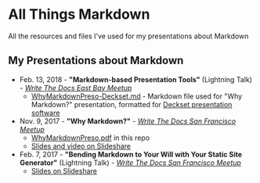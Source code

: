 # All Things Markdown
All the resources and files I've used for my presentations about Markdown

## My Presentations about Markdown

* Feb. 13, 2018 - **"Markdown-based Presentation Tools"** (Lightning Talk) - [*Write The Docs East Bay Meetup*](https://www.meetup.com/Write-the-Docs-SF/events/247520712/)
	- [WhyMarkdownPreso-Deckset.md](WhyMarkdownPreso-Deckset.md) - Markdown file used for "Why Markdown?" presentation, formatted for [Deckset presentation software](https://www.decksetapp.com/)
* Nov. 9, 2017 - **"Why Markdown?"** - [*Write The Docs San Francisco Meetup*](https://www.meetup.com/Write-the-Docs-SF/events/244259228/)
 	- [WhyMarkdownPreso.pdf](WhyMarkdownPreso.pdf) in this repo
	- [Slides and video on Slideshare](https://www.slideshare.net/LeonBarnard/why-markdown-81825529)
* Feb. 7, 2017 - **"Bending Markdown to Your Will with Your Static Site Generator"** (Lightning Talk) - [*Write The Docs San Francisco Meetup*](https://www.meetup.com/Write-the-Docs-SF/events/237025601/) 
	- [Slides on Slideshare](https://www.slideshare.net/LeonBarnard/bending-markdown-to-your-will-with-your-static-site-generator)
